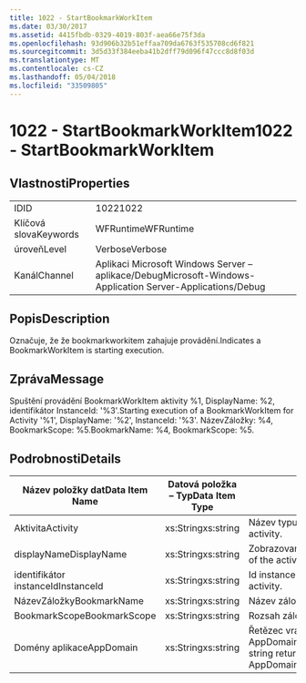 ```yaml
---
title: 1022 - StartBookmarkWorkItem
ms.date: 03/30/2017
ms.assetid: 4415fbdb-0329-4019-803f-aea66e75f3da
ms.openlocfilehash: 93d906b32b51effaa709da6763f535708cd6f821
ms.sourcegitcommit: 3d5d33f384eeba41b2dff79d096f47ccc8d8f03d
ms.translationtype: MT
ms.contentlocale: cs-CZ
ms.lasthandoff: 05/04/2018
ms.locfileid: "33509805"
---
```

# <a name="1022---startbookmarkworkitem"></a><span data-ttu-id="5347c-102">1022 - StartBookmarkWorkItem</span><span class="sxs-lookup"><span data-stu-id="5347c-102">1022 - StartBookmarkWorkItem</span></span>
## <a name="properties"></a><span data-ttu-id="5347c-103">Vlastnosti</span><span class="sxs-lookup"><span data-stu-id="5347c-103">Properties</span></span>  
  
|||  
|-|-|  
|<span data-ttu-id="5347c-104">ID</span><span class="sxs-lookup"><span data-stu-id="5347c-104">ID</span></span>|<span data-ttu-id="5347c-105">1022</span><span class="sxs-lookup"><span data-stu-id="5347c-105">1022</span></span>|  
|<span data-ttu-id="5347c-106">Klíčová slova</span><span class="sxs-lookup"><span data-stu-id="5347c-106">Keywords</span></span>|<span data-ttu-id="5347c-107">WFRuntime</span><span class="sxs-lookup"><span data-stu-id="5347c-107">WFRuntime</span></span>|  
|<span data-ttu-id="5347c-108">úroveň</span><span class="sxs-lookup"><span data-stu-id="5347c-108">Level</span></span>|<span data-ttu-id="5347c-109">Verbose</span><span class="sxs-lookup"><span data-stu-id="5347c-109">Verbose</span></span>|  
|<span data-ttu-id="5347c-110">Kanál</span><span class="sxs-lookup"><span data-stu-id="5347c-110">Channel</span></span>|<span data-ttu-id="5347c-111">Aplikaci Microsoft Windows Server – aplikace/Debug</span><span class="sxs-lookup"><span data-stu-id="5347c-111">Microsoft-Windows-Application Server-Applications/Debug</span></span>|  
  
## <a name="description"></a><span data-ttu-id="5347c-112">Popis</span><span class="sxs-lookup"><span data-stu-id="5347c-112">Description</span></span>  
 <span data-ttu-id="5347c-113">Označuje, že že bookmarkworkitem zahajuje provádění.</span><span class="sxs-lookup"><span data-stu-id="5347c-113">Indicates a BookmarkWorkItem is starting execution.</span></span>  
  
## <a name="message"></a><span data-ttu-id="5347c-114">Zpráva</span><span class="sxs-lookup"><span data-stu-id="5347c-114">Message</span></span>  
 <span data-ttu-id="5347c-115">Spuštění provádění BookmarkWorkItem aktivity %1, DisplayName: %2, identifikátor InstanceId: '%3'.</span><span class="sxs-lookup"><span data-stu-id="5347c-115">Starting execution of a BookmarkWorkItem for Activity '%1', DisplayName: '%2', InstanceId: '%3'.</span></span>  <span data-ttu-id="5347c-116">NázevZáložky: %4, BookmarkScope: %5.</span><span class="sxs-lookup"><span data-stu-id="5347c-116">BookmarkName: %4, BookmarkScope: %5.</span></span>  
  
## <a name="details"></a><span data-ttu-id="5347c-117">Podrobnosti</span><span class="sxs-lookup"><span data-stu-id="5347c-117">Details</span></span>  
  
|<span data-ttu-id="5347c-118">Název položky dat</span><span class="sxs-lookup"><span data-stu-id="5347c-118">Data Item Name</span></span>|<span data-ttu-id="5347c-119">Datová položka – Typ</span><span class="sxs-lookup"><span data-stu-id="5347c-119">Data Item Type</span></span>|<span data-ttu-id="5347c-120">Popis</span><span class="sxs-lookup"><span data-stu-id="5347c-120">Description</span></span>|  
|--------------------|--------------------|-----------------|  
|<span data-ttu-id="5347c-121">Aktivita</span><span class="sxs-lookup"><span data-stu-id="5347c-121">Activity</span></span>|<span data-ttu-id="5347c-122">xs:String</span><span class="sxs-lookup"><span data-stu-id="5347c-122">xs:string</span></span>|<span data-ttu-id="5347c-123">Název typu aktivity.</span><span class="sxs-lookup"><span data-stu-id="5347c-123">The type name of the activity.</span></span>|  
|<span data-ttu-id="5347c-124">displayName</span><span class="sxs-lookup"><span data-stu-id="5347c-124">DisplayName</span></span>|<span data-ttu-id="5347c-125">xs:String</span><span class="sxs-lookup"><span data-stu-id="5347c-125">xs:string</span></span>|<span data-ttu-id="5347c-126">Zobrazovaný název aktivity.</span><span class="sxs-lookup"><span data-stu-id="5347c-126">The display name of the activity.</span></span>|  
|<span data-ttu-id="5347c-127">identifikátor instanceId</span><span class="sxs-lookup"><span data-stu-id="5347c-127">InstanceId</span></span>|<span data-ttu-id="5347c-128">xs:String</span><span class="sxs-lookup"><span data-stu-id="5347c-128">xs:string</span></span>|<span data-ttu-id="5347c-129">Id instance aktivity.</span><span class="sxs-lookup"><span data-stu-id="5347c-129">The instance id of the activity.</span></span>|  
|<span data-ttu-id="5347c-130">NázevZáložky</span><span class="sxs-lookup"><span data-stu-id="5347c-130">BookmarkName</span></span>|<span data-ttu-id="5347c-131">xs:String</span><span class="sxs-lookup"><span data-stu-id="5347c-131">xs:string</span></span>|<span data-ttu-id="5347c-132">Název záložky</span><span class="sxs-lookup"><span data-stu-id="5347c-132">The name of the bookmark.</span></span>|  
|<span data-ttu-id="5347c-133">BookmarkScope</span><span class="sxs-lookup"><span data-stu-id="5347c-133">BookmarkScope</span></span>|<span data-ttu-id="5347c-134">xs:String</span><span class="sxs-lookup"><span data-stu-id="5347c-134">xs:string</span></span>|<span data-ttu-id="5347c-135">Rozsah záložky.</span><span class="sxs-lookup"><span data-stu-id="5347c-135">The scope of the bookmark.</span></span>|  
|<span data-ttu-id="5347c-136">Domény aplikace</span><span class="sxs-lookup"><span data-stu-id="5347c-136">AppDomain</span></span>|<span data-ttu-id="5347c-137">xs:String</span><span class="sxs-lookup"><span data-stu-id="5347c-137">xs:string</span></span>|<span data-ttu-id="5347c-138">Řetězec vrácený AppDomain.CurrentDomain.FriendlyName.</span><span class="sxs-lookup"><span data-stu-id="5347c-138">The string returned by AppDomain.CurrentDomain.FriendlyName.</span></span>|
